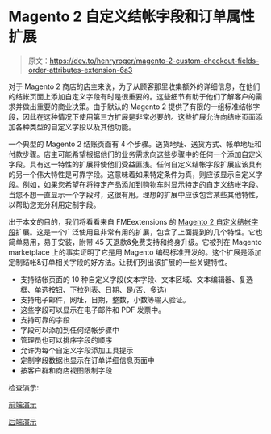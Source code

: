 # Magento 2 自定义结帐字段和订单属性扩展

> 原文：<https://dev.to/henryroger/magento-2-custom-checkout-fields-order-attributes-extension-6a3>

对于 Magento 2 商店的店主来说，为了从顾客那里收集额外的详细信息，在他们的结帐页面上添加自定义字段有时是很重要的。这些细节有助于他们了解客户的需求并做出重要的商业决策。由于默认的 Magento 2 提供了有限的一组标准结帐字段，因此在这种情况下使用第三方扩展是非常必要的。这些扩展允许向结帐页面添加各种类型的自定义字段以及其他功能。

一个典型的 Magento 2 结账页面有 4 个步骤。送货地址、送货方式、帐单地址和付款步骤。店主可能希望根据他们的业务需求向这些步骤中的任何一个添加自定义字段。具有这一特性的扩展将使他们受益匪浅。任何自定义结帐字段扩展应该具有的另一个伟大特性是可靠字段。这意味着如果特定条件为真，则应该显示自定义字段。例如，如果您希望在将特定产品添加到购物车时显示特定的自定义结帐字段。当您不想一直显示一个字段时，这很有用。理想的扩展中应该包含某些其他特性，以帮助您充分利用定制字段。

出于本文的目的，我们将看看来自 FMEextensions 的 [Magento 2 自定义结帐字段](https://marketplace.magento.com/fme-checkout-order-attributes-fields.html)扩展。这是一个广泛使用且非常有用的扩展，包含了上面提到的几个特性。它也简单易用，易于安装，附带 45 天退款&免费支持和终身升级。它被列在 Magento marketplace 上的事实证明了它是用 Magento 编码标准开发的。这个扩展是添加定制结帐&订单相关字段的好方法。让我们列出该扩展的一些关键特性。

*   支持结帐页面的 10 种自定义字段(文本字段、文本区域、文本编辑器、复选框、单选按钮、下拉列表、日期、是/否、多选)
*   支持电子邮件，网址，日期，整数，小数等输入验证。
*   这些字段可以显示在电子邮件和 PDF 发票中。
*   支持可靠的字段
*   字段可以添加到任何结帐步骤中
*   管理员也可以排序字段的顺序
*   允许为每个自定义字段添加工具提示
*   定制字段数据也显示在订单详细信息页面中
*   按客户群和商店视图限制字段

检查演示:

[前端演示](https://mag2-checkout.fmeplugins.net/additionalcheckoutattributes/)

[后端演示](https://mag2-checkout.fmeplugins.net/additionalcheckoutattributes/admin_4ce40dc/)